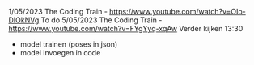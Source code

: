 1/05/2023
The Coding Train - https://www.youtube.com/watch?v=OIo-DIOkNVg
To do 5/05/2023
The Coding Train - https://www.youtube.com/watch?v=FYgYyq-xqAw Verder kijken 13:30 
- model trainen (poses in json)
- model invoegen in code